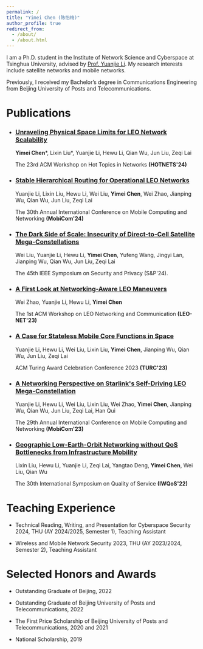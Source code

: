 ```yaml
---
permalink: /
title: "Yimei Chen (陈怡梅)"
author_profile: true
redirect_from: 
  - /about/
  - /about.html
---
```

I am a Ph.D. student in the Institute of Network Science and Cyberspace at Tsinghua University, advised by [Prof. Yuanjie Li](http://www.yuanjiel.com/). My research interests include satellite networks and mobile networks.

Previously, I received my Bachelor’s degree in Communications Engineering from Beijing University of Posts and Telecommunications.


Publications
======
- ### [Unraveling Physical Space Limits for LEO Network Scalability](https://dl.acm.org/doi/abs/10.1145/3696348.3696885)

  **Yimei Chen***, Lixin Liu*, Yuanjie Li, Hewu Li, Qian Wu, Jun Liu, Zeqi Lai

  The 23rd ACM Workshop on Hot Topics in Networks **(HOTNETS'24)**

- ### [Stable Hierarchical Routing for Operational LEO Networks](https://dl.acm.org/doi/10.1145/3636534.3649362)

  Yuanjie Li, Lixin Liu, Hewu Li, Wei Liu, **Yimei Chen**, Wei Zhao, Jianping Wu, Qian Wu, Jun Liu, Zeqi Lai

  The 30th Annual International Conference on Mobile Computing and Networking **(MobiCom'24)**

- ### [The Dark Side of Scale: Insecurity of Direct-to-Cell Satellite Mega-Constellations](https://www.computer.org/csdl/proceedings-article/sp/2024/313000a149/1Ub246TR9EA)
  
  Wei Liu, Yuanjie Li, Hewu Li, **Yimei Chen**, Yufeng Wang, Jingyi Lan, Jianping Wu, Qian Wu, Jun Liu, Zeqi Lai

  The 45th IEEE Symposium on Security and Privacy (S&P'24).
  
- ### [A First Look at Networking-Aware LEO Maneuvers](https://dl.acm.org/doi/10.1145/3614204.3616107)

  Wei Zhao, Yuanjie Li, Hewu Li, **Yimei Chen**

  The 1st ACM Workshop on LEO Networking and Communication **(LEO-NET'23)**

- ### [A Case for Stateless Mobile Core Functions in Space](https://dl.acm.org/doi/proceedings/10.1145/3614204)

  Yuanjie Li, Hewu Li, Wei Liu, Lixin Liu, **Yimei Chen**, Jianping Wu, Qian Wu, Jun Liu, Zeqi Lai

  ACM Turing Award Celebration Conference 2023 **(TURC'23)**

- ### [A Networking Perspective on Starlink's Self-Driving LEO Mega-Constellation](https://dl.acm.org/doi/10.1145/3570361.3592519)

  Yuanjie Li, Hewu Li, Wei Liu, Lixin Liu, Wei Zhao, **Yimei Chen**, Jianping Wu, Qian Wu, Jun Liu, Zeqi Lai, Han Qui

  The 29th Annual International Conference on Mobile Computing and Networking **(MobiCom'23)**

- ### [Geographic Low-Earth-Orbit Networking without QoS Bottlenecks from Infrastructure Mobility](https://ieeexplore.ieee.org/document/9812903)

  Lixin Liu, Hewu Li, Yuanjie Li, Zeqi Lai, Yangtao Deng, **Yimei Chen**, Wei Liu, Qian Wu

  The 30th International Symposium on Quality of Service **(IWQoS'22)**

  
Teaching Experience
======
- Technical Reading, Writing, and Presentation for Cyberspace Security 2024, THU (AY 2024/2025, Semester 1), Teaching Assistant
  
- Wireless and Mobile Network Security 2023, THU (AY 2023/2024, Semester 2), Teaching Assistant

Selected Honors and Awards
======
- Outstanding Graduate of Beijing, 2022
  
- Outstanding Graduate of Beijing University of Posts and Telecommunications, 2022

- The First Price Scholarship of Beijing University of Posts and Telecommunications, 2020 and 2021

- National Scholarship, 2019

  
